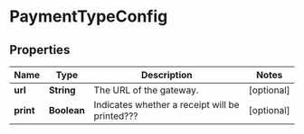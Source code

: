 
# PaymentTypeConfig

## Properties
Name | Type | Description | Notes
------------ | ------------- | ------------- | -------------
**url** | **String** | The URL of  the gateway. |  [optional]
**print** | **Boolean** | Indicates whether a receipt will be printed??? |  [optional]



